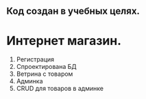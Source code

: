 ## Код создан в учебных целях.

# Интернет магазин.
1. Регистрация
2. Спроектирована БД
3. Ветрина с товаром
4. Админка
5. CRUD для товаров в админке
